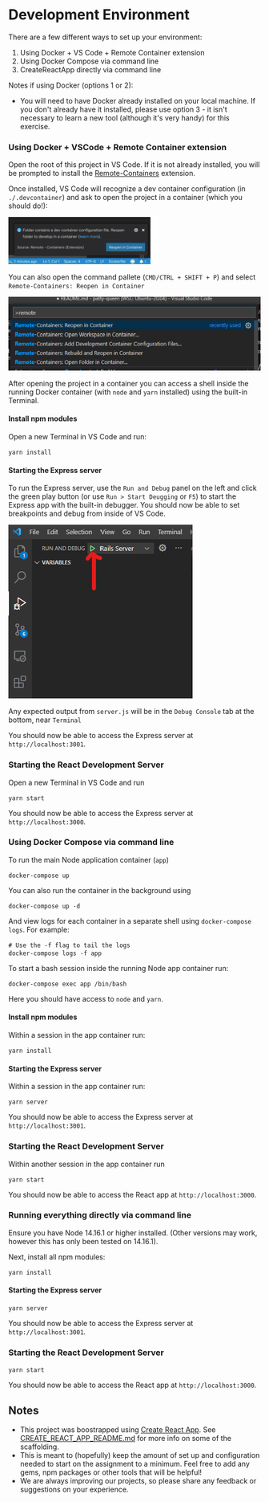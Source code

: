 # Development Environment 

There are a few different ways to set up your environment:

1. Using Docker + VS Code + Remote Container extension
2. Using Docker Compose via command line
3. CreateReactApp directly via command line

Notes if using Docker (options 1 or 2): 

- You will need to have Docker already installed on your local machine. If you don't already have it installed, please use option 3 - it isn't necessary to learn a new tool (although it's very handy) for this exercise.

### Using Docker + VSCode + Remote Container extension

Open the root of this project in VS Code. If it is not already installed, you will be prompted to install the [Remote-Containers](https://marketplace.visualstudio.com/items?itemName=ms-vscode-remote.remote-containers) extension.

Once installed, VS Code will recognize a dev container configuration (in `./.devcontainer`) and ask to open the project in a container (which you should do!):

![VS Code reopen in container prompt](./README-assets/vs-code-open-in-container-prompt.png)

You can also open the command pallete (`CMD/CTRL + SHIFT + P`) and select `Remote-Containers: Reopen in Container`

![VS Code reopen in container command](./README-assets/vs-code-reopen-incontainer.png)

After opening the project in a container you can access a shell inside the running Docker container (with `node` and `yarn` installed) using the built-in Terminal.

#### Install npm modules

Open a new Terminal in VS Code and run:

    yarn install

#### Starting the Express server

To run the Express server, use the `Run and Debug` panel on the left and click the green play button (or use `Run > Start Deugging` or `F5`) to start the Express app with the built-in debugger. You should now be able to set breakpoints and debug from inside of VS Code.

![VS Code start debugger](./README-assets/vs-code-start-debugger.png)

Any expected output from `server.js` will be in the `Debug Console` tab at the bottom, near `Terminal`

You should now be able to access the Express server at `http://localhost:3001`.

### Starting the React Development Server

Open a new Terminal in VS Code and run

    yarn start

You should now be able to access the Express server at `http://localhost:3000`.

### Using Docker Compose via command line

To run the main Node application container (`app`) 

    docker-compose up

You can also run the container in the background using 

    docker-compose up -d 

And view logs for each container in a separate shell using `docker-compose logs`. For example:

    # Use the -f flag to tail the logs
    docker-compose logs -f app

To start a bash session inside the running Node app container run:

    docker-compose exec app /bin/bash

Here you should have access to `node` and `yarn`.

#### Install npm modules

Within a session in the app container run:

    yarn install

#### Starting the Express server

Within a session in the app container run:

    yarn server

You should now be able to access the Express server at `http://localhost:3001`.

### Starting the React Development Server

Within another session in the app container run

    yarn start

You should now be able to access the React app at `http://localhost:3000`.

### Running everything directly via command line

Ensure you have Node 14.16.1 or higher installed. (Other versions may work, however this has only been tested on 14.16.1).

Next, install all npm modules:

    yarn install


#### Starting the Express server

    yarn server

You should now be able to access the Express server at `http://localhost:3001`.

### Starting the React Development Server

    yarn start

You should now be able to access the React app at `http://localhost:3000`.

## Notes 

- This project was boostrapped using [Create React App](https://create-react-app.dev/). See [CREATE_REACT_APP_README.md](CREATE_REACT_APP_README.md) for more info on some of the scaffolding.
- This is meant to (hopefully) keep the amount of set up and configuration needed to start on the assignment to a minimum. Feel free to add any gems, npm packages or other tools that will be helpful!
- We are always improving our projects, so please share any feedback or suggestions on your experience.
